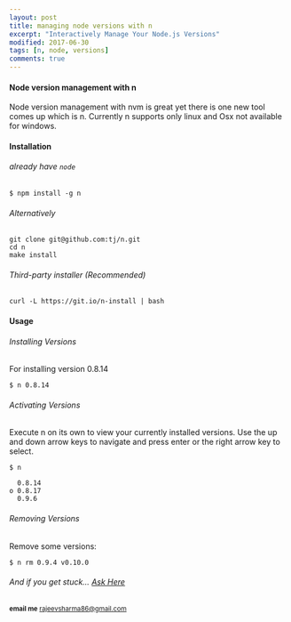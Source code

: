 ```yaml
---
layout: post
title: managing node versions with n    
excerpt: "Interactively Manage Your Node.js Versions"
modified: 2017-06-30
tags: [n, node, versions]
comments: true
---
```


#### Node version management with n

Node version management with nvm is great yet there is one
new tool comes up which is n. Currently n supports only linux
and Osx not available for windows.

#### Installation   

###### already have `node`
   
    $ npm install -g n
   
###### Alternatively   

    git clone git@github.com:tj/n.git
    cd n
    make install

###### Third-party installer (Recommended)

    curl -L https://git.io/n-install | bash

#### Usage
   
###### Installing Versions
       
For installing version 0.8.14     
    
    $ n 0.8.14 
    
###### Activating Versions

Execute n on its own to view your currently installed
versions. Use the up and down arrow keys to navigate
and press enter or the right arrow key to select.


    $ n
    
      0.8.14
    ο 0.8.17
      0.9.6

###### Removing Versions

Remove some versions:
       
    $ n rm 0.9.4 v0.10.0

######  And if you get stuck… [Ask Here](http://stackoverflow.com/)
                  
<sup> <b>email me</b>  [rajeevsharma86@gmail.com](#myfootnote1)</sup>
